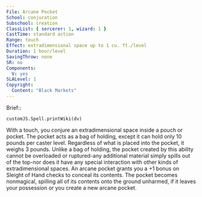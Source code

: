 ```yaml
---
File: Arcane Pocket
School: conjuration
Subschool: creation
ClassList: { sorcerer: 1, wizard: 1 }
CastTime: standard action
Range: touch
Effect: extradimensional space up to 1 cu. ft./level
Duration: 1 hour/level
SavingThrow: none
SR: no
Components:
  V: yes
SLALevel: 1
Copyright:
  Content: "Black Markets"
---
```

Brief:: 

```dataviewjs
customJS.Spell.printWiki(dv)
```

With a touch, you conjure an extradimensional space inside a pouch or pocket. The pocket acts as a bag of holding, except it can hold only 10 pounds per caster level. Regardless of what is placed into the pocket, it weighs 3 pounds. Unlike a bag of holding, the pocket created by this ability cannot be overloaded or ruptured-any additional material simply spills out of the top-nor does it have any special interaction with other kinds of extradimensional spaces.  An arcane pocket grants you a +1 bonus on Sleight of Hand checks to conceal its contents. The pocket becomes nonmagical, spilling all of its contents onto the ground unharmed, if it leaves your possession or you create a new arcane pocket.
